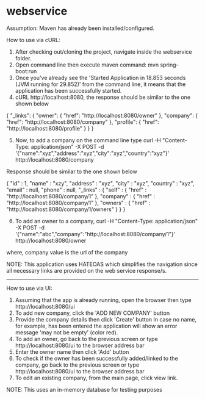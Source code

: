 # webservice

Assumption: Maven has already been installed/configured.

How to use via cURL: 
1) After checking out/cloning the project, navigate inside the webservice folder.
2) Open command line then execute maven command: mvn spring-boot:run
3) Once you've already see the 'Started Application in 18.853 seconds (JVM running for 29.852)' from the command line,
it means that the application has been successfully started.
4) cURL http://localhost:8080, the response should be similar to the one shown below

{
  "_links": {
    "owner": {
      "href": "http://localhost:8080/owner"
    },
    "company": {
      "href": "http://localhost:8080/company"
    },
    "profile": {
      "href": "http://localhost:8080/profile"
    }
  }
}

5) Now, to add a company on the command line type
  curl -H "Content-Type: application/json" -X POST -d '{"name":"xyz","address":"xyz","city":"xyz","country":"xyz"}' http://localhost:8080/company
  
  Response should be similar to the one shown below
  
  {
    "id" : 1,
    "name" : "xzy",
    "address" : "xyz",
    "city" : "xyz",
    "country" : "xyz",
    "email" : null,
    "phone" : null,
    "_links" : {
        "self" : {
          "href" : "http://localhost:8080/company/1"
        },
        "company" : {
          "href" : "http://localhost:8080/company/1"
        },
        "owners" : {
          "href" : "http://localhost:8080/company/1/owners"
        }
    }
  }
  
6) To add an owner to a company, 
  curl -H "Content-Type: application/json" -X POST -d '{"name":"abc","company":"http://localhost:8080/company/1"}' http://localhost:8080/owner
  
  where, company value is the url of the company
  
NOTE: This application uses HATEOAS which simplifies the navigation since all necessary links are provided on the web service response/s.

------------------------
How to use via UI: 

1) Assuming that the app is already running, open the browser then type http://localhost:8080/ui
2) To add new company, click the 'ADD NEW COMPANY' button
3) Provide the company details then click 'Create' button
  In case no name, for example, has been entered the application will show an error message 'may not be empty' (color red).
4) To add an owner, go back to the previous screen or type http://localhost:8080/ui to the browser address bar
5) Enter the owner name then click 'Add' button
6) To check if the owner has been successfully added/linked to the company, go back to the previous screen 
or type http://localhost:8080/ui to the browser address bar
7) To edit an existing company, from the main page, click view link.

NOTE: This uses an in-memory database for testing purposes
